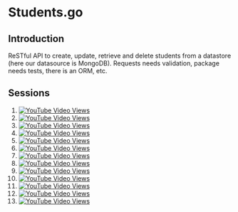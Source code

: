 # Students.go

## Introduction

ReSTful API to create, update, retrieve and delete students from a datastore (here our datasource is MongoDB).
Requests needs validation, package needs tests, there is an ORM, etc.

## Sessions

1. [![YouTube Video Views](https://img.shields.io/youtube/views/kGfLvY4GbV0?logo=youtube&logoColor=red&style=flat-square)](https://youtu.be/kGfLvY4GbV0)
2. [![YouTube Video Views](https://img.shields.io/youtube/views/s__NZHZzgII?logo=youtube&logoColor=red&style=flat-square)](https://youtu.be/s__NZHZzgII)
3. [![YouTube Video Views](https://img.shields.io/youtube/views/lzfeiD2M9s8?logo=youtube&logoColor=red&style=flat-square)](https://youtu.be/lzfeiD2M9s8)
4. [![YouTube Video Views](https://img.shields.io/youtube/views/y4gKNZmRx_4?logo=youtube&logoColor=red&style=flat-square)](https://youtu.be/y4gKNZmRx_4)
5. [![YouTube Video Views](https://img.shields.io/youtube/views/Y6WXneMYKrU?logo=youtube&logoColor=red&style=flat-square)](https://youtu.be/Y6WXneMYKrU)
6. [![YouTube Video Views](https://img.shields.io/youtube/views/kXcIbVl2kNU?logo=youtube&logoColor=red&style=flat-square)](https://youtu.be/kXcIbVl2kNU)
7. [![YouTube Video Views](https://img.shields.io/youtube/views/i9oxlZyeXeY?logo=youtube&logoColor=red&style=flat-square)](https://youtu.be/i9oxlZyeXeY)
8. [![YouTube Video Views](https://img.shields.io/youtube/views/CqnaNd8ceoE?logo=youtube&logoColor=red&style=flat-square)](https://youtu.be/CqnaNd8ceoE)
9. [![YouTube Video Views](https://img.shields.io/youtube/views/TIW3fL8WCCY?logo=youtube&logoColor=red&style=flat-square)](https://youtu.be/TIW3fL8WCCY)
10. [![YouTube Video Views](https://img.shields.io/youtube/views/Bri_3efVYvk?logo=youtube&logoColor=red&style=flat-square)](https://youtu.be/Bri_3efVYvk)
11. [![YouTube Video Views](https://img.shields.io/youtube/views/iTcDyasgZgI?logo=youtube&logoColor=red&style=flat-square)](https://youtu.be/iTcDyasgZgI)
12. [![YouTube Video Views](https://img.shields.io/youtube/views/fYTOZOfu-is?logo=youtube&logoColor=red&style=flat-square)](https://youtu.be/fYTOZOfu-is)
13. [![YouTube Video Views](https://img.shields.io/youtube/views/cIjWPnINLXI?logo=youtube&logoColor=red&style=flat-square)](https://youtu.be/cIjWPnINLXI)
